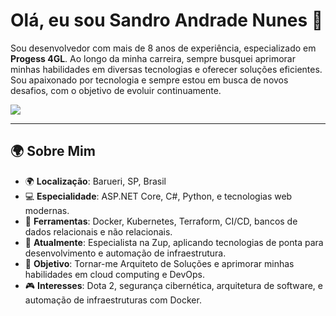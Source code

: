 # Olá, eu sou Sandro Andrade Nunes 👋

Sou desenvolvedor com mais de 8 anos de experiência, especializado em **Progess 4GL**. Ao longo da minha carreira, sempre busquei aprimorar minhas habilidades em diversas tecnologias e oferecer soluções eficientes. Sou apaixonado por tecnologia e sempre estou em busca de novos desafios, com o objetivo de evoluir continuamente.

[![](https://img.shields.io/badge/-Sandro%20Andrade%20Nunes-blue?style=for-the-badge&logo=Linkedin&logoColor=white&link=https://www.linkedin.com/in/sandro-andrade-nunes/)](https://www.linkedin.com/in/sandro-andrade-nunes/)

---

## 🌍 Sobre Mim
- 🌍 **Localização**: Barueri, SP, Brasil
- 💻 **Especialidade**: ASP.NET Core, C#, Python, e tecnologias web modernas.
- 🔧 **Ferramentas**: Docker, Kubernetes, Terraform, CI/CD, bancos de dados relacionais e não relacionais.
- 🎯 **Atualmente**: Especialista na Zup, aplicando tecnologias de ponta para desenvolvimento e automação de infraestrutura.
- 🚀 **Objetivo**: Tornar-me Arquiteto de Soluções e aprimorar minhas habilidades em cloud computing e DevOps.
- 🎮 **Interesses**: Dota 2, segurança cibernética, arquitetura de software, e automação de infraestruturas com Docker.
